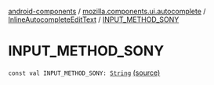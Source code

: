 [android-components](../../index.md) / [mozilla.components.ui.autocomplete](../index.md) / [InlineAutocompleteEditText](index.md) / [INPUT_METHOD_SONY](./-i-n-p-u-t_-m-e-t-h-o-d_-s-o-n-y.md)

# INPUT_METHOD_SONY

`const val INPUT_METHOD_SONY: `[`String`](https://kotlinlang.org/api/latest/jvm/stdlib/kotlin/-string/index.html) [(source)](https://github.com/mozilla-mobile/android-components/blob/master/components/ui/autocomplete/src/main/java/mozilla/components/ui/autocomplete/InlineAutocompleteEditText.kt#L692)